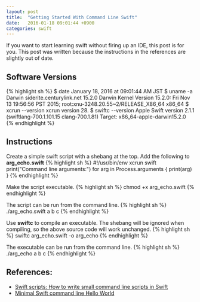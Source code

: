 ```yaml
---
layout: post
title:  "Getting Started With Command Line Swift"
date:   2016-01-18 09:01:44 +0900
categories: swift
---
```

If you want to start learning swift without firing up an IDE, this post is for you.
This post was written because the instructions in the references are slightly out of date.

## Software Versions
{% highlight sh %}
$ date
January 18, 2016 at 09:01:44 AM JST
$ uname -a
Darwin siderite.centurylink.net 15.2.0 Darwin Kernel Version 15.2.0: Fri Nov 13 19:56:56 PST 2015; root:xnu-3248.20.55~2/RELEASE_X86_64 x86_64
$ xcrun --version
xcrun version 28.
$ swiftc --version
Apple Swift version 2.1.1 (swiftlang-700.1.101.15 clang-700.1.81)
Target: x86_64-apple-darwin15.2.0
{% endhighlight %}

## Instructions
Create a simple swift script with a shebang at the top.
Add the following to **arg_echo.swift**
{% highlight sh %}
#!/usr/bin/env xcrun swift
print("Command line arguments:")
for arg in Process.arguments {
  print(arg)
}
{% endhighlight %}

Make the script executable.
{% highlight sh %}
chmod +x arg_echo.swift
{% endhighlight %}

The script can be run from the command line.
{% highlight sh %}
./arg_echo.swift a b c
{% endhighlight %}

Use **swiftc** to compile an executable.  The shebang will be ignored when compiling, so the above source code will work unchanged.
{% highlight sh %}
swiftc arg_echo.swift -o arg_echo
{% endhighlight %}

The executable can be run from the command line.
{% highlight sh %}
./arg_echo a b c
{% endhighlight %}

## References:
- [Swift scripts: How to write small command line scripts in Swift][swift-script]
- [Minimal Swift command line Hello World][swift-minimal]

[swift-script]:  http://practicalswift.com/2014/06/07/swift-scripts-how-to-write-small-command-line-scripts-in-swift/
[swift-minimal]: https://gist.github.com/kavu/79f05be2383e97843867

